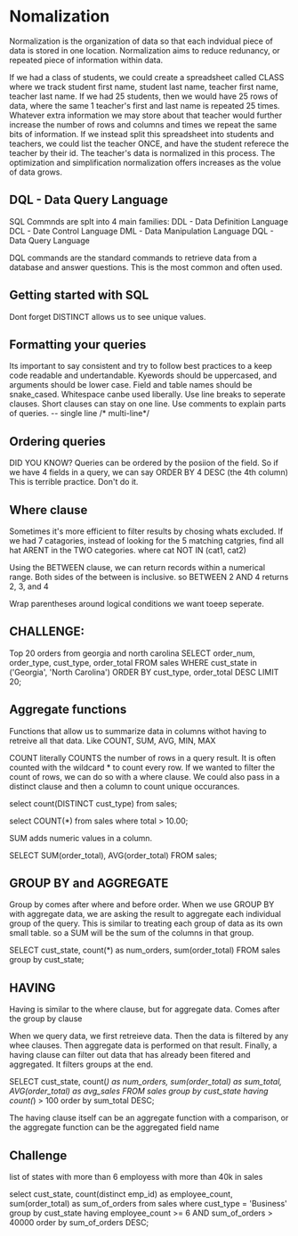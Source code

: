 # Nomalization
Normalization is the organization of data so that each indvidual piece of data is stored in one location.
Normalization aims to reduce redunancy, or repeated piece of information within data.

If we had a class of students, we could create a spreadsheet called CLASS where we track student first name, student last name, teacher first name, teacher last name.
If we had 25 students, then we would have 25 rows of data, where the same 1 teacher's first and last name is repeated 25 times. Whatever extra information we may store about that teacher would further increase the number of rows and columns and times we repeat the same bits of information.
If we instead split this spreadsheet into students and teachers, we could list the teacher ONCE, and have the student referece the teacher by their id.
The teacher's data is normalized in this process.
The optimization and simplification normalization offers increases as the volue of data grows.

## DQL - Data Query Language
SQL Commnds are splt into 4 main families:
DDL - Data Definition Language
DCL - Date Control Language
DML - Data Manipulation Language
DQL - Data Query Language

DQL commands are the standard commands to retrieve data from a database and answer questions. This is the most common and often used.

## Getting started with SQL
Dont forget DISTINCT allows us to see unique values.

## Formatting your queries
Its important to say consistent and try to follow best practices to a keep code readable and undertandable.
Kyewords should be uppercased, and arguments should be lower case.
Field and table names should be snake_cased.
Whitespace canbe used liberally.
Use line breaks to seperate clauses. Short clauses can stay on one line.
Use comments to explain parts of queries.
-- single line
/* multi-line*/

## Ordering queries

DID YOU KNOW?
Queries can be ordered by the posiion of the field. So if we have 4 fields in a query, we can say 
ORDER BY 4 DESC (the 4th column)
This is terrible practice. Don't do it.

## Where clause
Sometimes it's more efficient to filter results by chosing whats excluded.
If we had 7 catagories, instead of looking for the 5 matching catgries, find all hat ARENT in the TWO categories.
where cat NOT IN (cat1, cat2)

Using the BETWEEN clause, we can return records within a numerical range.
Both sides of the between is inclusive. so BETWEEN 2 AND 4 returns 2, 3, and 4

Wrap parentheses around logical conditions we want toeep seperate.

## CHALLENGE:
Top 20 orders from georgia and north carolina
SELECT 
	order_num,
	order_type,
	cust_type,
	order_total
FROM sales
WHERE 
	cust_state in ('Georgia', 'North Carolina')
ORDER BY cust_type, order_total DESC
LIMIT 20;

## Aggregate functions
Functions that allow us to summarize data in columns withot having to retreive all that data.
Like COUNT, SUM, AVG, MIN, MAX

COUNT literally COUNTS the number of rows in a query result. It is often counted with the wildcard * to count every row. 
If we wanted to filter the count of rows, we can do so with a where clause. We could also pass in a distinct clause and then a column to count unique occurances.

select count(DISTINCT cust_type)
from sales;

select COUNT(*)
from sales
where total > 10.00;

SUM adds numeric values in a column.

SELECT
	SUM(order_total),
	AVG(order_total)
FROM sales;

## GROUP BY and AGGREGATE
Group by comes after where and before order.
When we use GROUP BY with aggregate data, we are asking the result to aggregate each individual group of the query. 
This is similar to treating each group of data as its own small table.
so a SUM will be the sum of the columns in that group.

SELECT
	cust_state,
	count(*) as num_orders,
	sum(order_total)
FROM sales
group by cust_state;

## HAVING
Having is similar to the where clause, but for aggregate data.
Comes after the group by clause

When we query data, we first retreieve data.
Then the data is filtered by any whee clauses.
Then aggregate data is performed on that result.
Finally, a having clause can filter out data that has already been fitered and aggregated.
It filters groups at the end.

SELECT
	cust_state,
	count(*) as num_orders,
	sum(order_total) as sum_total,
	AVG(order_total) as avg_sales
FROM sales
group by cust_state
having count(*) > 100
order by sum_total DESC;

The having clause itself can be an aggregate function with a comparison, or the aggregate function can be the aggregated field name

## Challenge
list of states
with more than 6 employess
with more than 40k in sales

select
	cust_state,
	count(distinct emp_id) as employee_count,
	sum(order_total) as sum_of_orders
from sales 
where cust_type = 'Business'
group by cust_state
having employee_count >= 6
AND
sum_of_orders > 40000
order by sum_of_orders DESC;